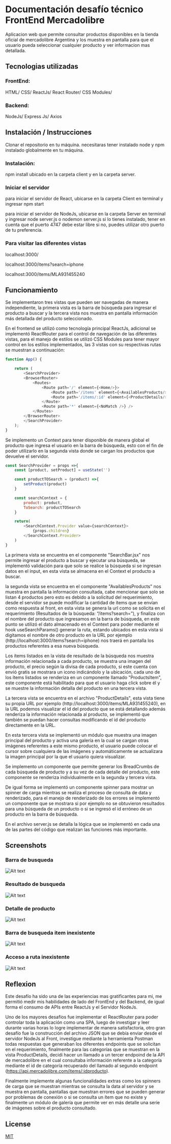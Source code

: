 # Documentación desafío técnico FrontEnd Mercadolibre  

Aplicacion web que permite consultar productos disponibles en la tienda oficial de mercadolibre Argentina y los muestra en pantalla para que el usuario pueda seleccionar cualquier producto y ver informacion mas detallada.

## Tecnologias utilizadas

### FrontEnd:

HTML/
CSS/
ReactJs/
React Router/
CSS Modules/

### Backend:

NodeJs/ Express Js/ Axios

## Instalación / Instrucciones 

Clonar el repositorio en tu máquina. necesitaras tener instalado node y npm instalado globalmente en tu máquina.

### Instalación:

npm install ubicado en la carpeta client y en la carpeta server.

### Iniciar el servidor 

para iniciar el servidor de React, ubicarse en la carpeta Client en terminal y ingresar npm start

para iniciar el servidor de NodeJs, ubicarse en la carpeta Server en terminal y ingresar node server.js o nodemon server.js si lo tienes instalado, tener en cuenta que el puerto 4747 debe estar libre si no, puedes utilizar otro puerto de tu preferencia.

### Para visitar las diferentes vistas

localhost:3000/ 

localhost:3000/items?search=iphone

localhost:3000/items/MLA931455240

## Funcionamiento

Se implementaron tres vistas que pueden ser navegadas de manera independiente, la primera vista es la barra de búsqueda para ingresar el producto a buscar y la tercera vista nos muestra en pantalla información más detallada del producto seleccionado.  


En el frontend se utilizó como tecnología principal ReactJs, adicional se implementó ReactRouter para el control de navegación de las diferentes vistas, para el manejo de estilos se utilizó CSS Modules para tener mayor control en los estilos implementados, las 3 vistas con su respectivas rutas se muestran a continuación:

```javascript
function App() {

	return (
		<SearchProvider>
		<BrowserRouter>
			<Routes>
				<Route path='/' element={<Home/>}>
					<Route path='/items' element={<AvailablesProducts/>}/>
					<Route path='/items/:id' element={<ProductDetails/>}/>
				</Route>
				<Route path='*' element={<NoMatch />} />
			</Routes>
		</BrowserRouter>
		</SearchProvider>
	);
}
```
Se implemento un Context para tener disponible de manera global el producto que ingresa el usuario en la barra de búsqueda, esto con el fin de poder utilizarlo en la segunda vista donde se cargan los productos que devuelve el servidor.

```javascript
const SearchProvider = props =>{
    const [product, setProduct] = useState('')

    const productTOSearch = (product) =>{
        setProduct(product)
    }

    const searchContext = {
        product: product,
        ToSearch: productTOSearch
    }

    return(
        <SearchContext.Provider value={searchContext}>
            {props.children}
        </SearchContext.Provider>
    )
}
```

La primera vista se encuentra en el componente "SearchBar.jsx" nos permite ingresar el producto a buscar y ejecutar una búsqueda, se implementó validación para que solo se realice la búsqueda si se ingresan datos en el input, en esta vista se almacena en el Context el producto a buscar. 

la segunda vista se encuentra en el componente "AvailablesProducts" nos muestra en pantalla la información consultada, cabe mencionar que solo se listan 4 productos pero esto es debido a la solicitud del requerimiento, desde el servidor se puede modificar la cantidad de ítems que se envían como respuesta al front, en esta vista se genera la url como se solicita en el requerimiento (Resultados de la búsqueda: “/items?search=”), y finaliza con el nombre del producto que ingresamos en la barra de búsqueda, en este punto se utilizó el dato almacenado en el Context para poder mediante el hook useSearchParams() generar la ruta, estando ubicados en esta vista si digitamos el nombre de otro producto en la URL por ejemplo (http://localhost:3000/items?search=iphone) nos traerá en pantalla los productos referentes a esa nueva búsqueda.

Los ítems listados en la vista de resultado de la búsqueda nos muestra información relacionada a cada producto, se muestra una imagen del producto, el precio según la divisa de cada producto, si este cuenta con envió gratis se mostrara un icono indicándolo y la ubicación, cada uno de los ítems listados se renderiza en un componente llamado "ProductsItem", este componente está habilitado para que el usuario haga click sobre él y se muestre la información detalla del producto en una tercera vista.

La tercera vista se encuentra en el archivo "ProductDetails", esta vista tiene su propia URL por ejemplo (http://localhost:3000/items/MLA931455240), en la URL podemos visualizar el id del producto que se está detallando además renderiza la información relacionada al producto, se implementó que también se puedan hacer consultas modificando el id del producto directamente en la URL.

En esta tercera vista se implementó un módulo que muestra una imagen principal del producto y activa una galería en la cual se cargan otras imágenes referentes a este mismo producto, el usuario puede colocar el cursor sobre cualquiera de las imágenes y automáticamente se actualizara la imagen principal por la que el usuario quiera visualizar.

Se implemento un componente que permite generar los BreadCrumbs de cada búsqueda de producto y a su vez de cada detalle del producto, este componente se renderiza individualmente en la segunda y tercera vista.

De igual forma se implementó un componente spinner para mostrar un spinner de carga mientras se realiza el proceso de consulta de data y renderizado, para el manejo de renderizado de los errores se implementó un componente que se mostrara si por ejemplo no se obtuvieron resultados para una búsqueda de un producto o si se ingresó el id erróneo de un producto en la barra de búsqueda.

En el archivo server.js se detalla la lógica que se implementó en cada una de las partes del código que realizan las funciones más importante.

## Screenshots

### Barra de busqueda
![Alt text](./Client/src/assets/Screenshots/Barra%20busqueda.PNG?raw=true "Barra de busqueda")

### Resultado de busqueda
![Alt text](./Client/src/assets/Screenshots/Resultado%20de%20busqueda.PNG?raw=true "Resultado de busqueda")

### Detalle de producto
![Alt text](./Client/src/assets/Screenshots/Detalle%20de%20producto.PNG?raw=true "Detalle de producto")

### Barra de busqueda item inexistente
![Alt text](./Client/src/assets/Screenshots/Resultado%20busqueda%20item%20inexistente.PNG?raw=true "Barra de busqueda item inexistente")

### Acceso a ruta inexistente
![Alt text](./Client/src/assets/Screenshots/Acceso%20ruta%20inexistente.PNG?raw=true "Acceso a ruta inexistente")

## Reflexion

Este desafío ha sido una de las experiencias mas gratificantes para mi, me permitió medir mis habilidades de lado del FrontEnd y del Backend, de igual forma el consumo de APIs entre ReactJs y el Servidor NodeJs.

Uno de los mayores desafíos fue implementar el ReactRouter para poder controlar toda la aplicación como una SPA, luego de investigar y leer durante varias horas lo logre implementar de manera satisfactoria, otro gran desafío fue la construcción del archivo JSON que se debía enviar desde el servidor NodeJs al Front, investigue mediante la herramienta Postman todas respuestas que generaban los diferentes endpoints que se solicitan en el requerimiento, finalmente para las categorías que se muestran en la vista ProductDetails, decidi hacer un llamado a un tercer endpoind de la API de mercadolibre en el cual consultaba información referente a la categoría mediante el id de categoría recuperado del llamado al segundo endpoint (https://api.mercadolibre.com/items/:idproducto).

Finalmente implemente algunas funcionalidades extras como los spinners de carga que se muestran mientras se consulta la data al servidor y se muestra en pantalla, pantallas que muestran errores que se pueden generar por problemas de conexión o si se consulta un ítem que no existe y finalmente un módulo de galería que permite ver en más detalle una serie de imágenes sobre el producto consultado.


## License
[MIT](https://choosealicense.com/licenses/mit/)